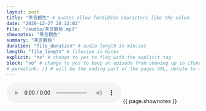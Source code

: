 ```yaml
---
layout: post
title: "茶言觀色" # quotes allow forbidden characters like the colon
date: "2020-12-27 20:12:02"
file: "/audio/茶言觀色.mp3"
shownotes: "茶言觀色"
summary: "茶言觀色"
duration: "file_duration" # audio length in min:sec
length: "file_length" # filesize in bytes
explicit: "no" # change to yes to flag with the explicit tag
block: "no" # change to yes to keep an episode from showing up in iTunes
# permalink: /1 # will be the ending part of the pages URL, delete to default to the title
---
```


<audio controls>
<source src="{{site.url}}{{site.baseurl}}{{ page.file }}" type="audio/x-mp3">
Your browser does not support the audio element.
</audio>
{{ page.shownotes }}
